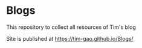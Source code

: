 # Blogs
This repository to collect all resources of Tim's blog

Site is published at https://tim-gao.github.io/Blogs/

